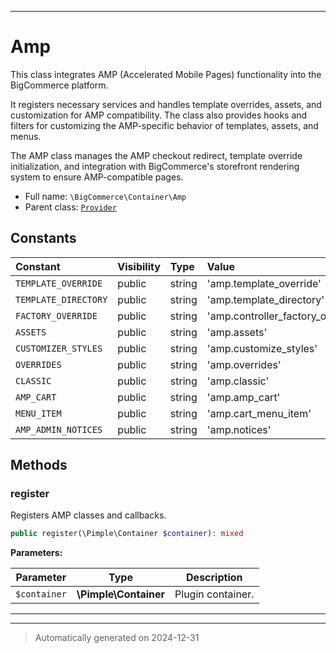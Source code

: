***

# Amp

This class integrates AMP (Accelerated Mobile Pages) functionality into the BigCommerce platform.

It registers necessary services and handles template overrides, assets, and customization for AMP compatibility.
The class also provides hooks and filters for customizing the AMP-specific behavior of templates, assets, and menus.

The AMP class manages the AMP checkout redirect, template override initialization, and integration with
BigCommerce's storefront rendering system to ensure AMP-compatible pages.

* Full name: `\BigCommerce\Container\Amp`
* Parent class: [`Provider`](./classes/BigCommerce/Container/Provider.md)


## Constants

| Constant | Visibility | Type | Value |
|:---------|:-----------|:-----|:------|
|`TEMPLATE_OVERRIDE`|public|string|&#039;amp.template_override&#039;|
|`TEMPLATE_DIRECTORY`|public|string|&#039;amp.template_directory&#039;|
|`FACTORY_OVERRIDE`|public|string|&#039;amp.controller_factory_override&#039;|
|`ASSETS`|public|string|&#039;amp.assets&#039;|
|`CUSTOMIZER_STYLES`|public|string|&#039;amp.customize_styles&#039;|
|`OVERRIDES`|public|string|&#039;amp.overrides&#039;|
|`CLASSIC`|public|string|&#039;amp.classic&#039;|
|`AMP_CART`|public|string|&#039;amp.amp_cart&#039;|
|`MENU_ITEM`|public|string|&#039;amp.cart_menu_item&#039;|
|`AMP_ADMIN_NOTICES`|public|string|&#039;amp.notices&#039;|


## Methods


### register

Registers AMP classes and callbacks.

```php
public register(\Pimple\Container $container): mixed
```








**Parameters:**

| Parameter | Type | Description |
|-----------|------|-------------|
| `$container` | **\Pimple\Container** | Plugin container. |





***


***
> Automatically generated on 2024-12-31
